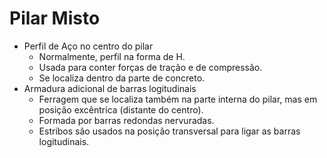 # Pilar Misto
- Perfil de Aço no centro do pilar
    - Normalmente, perfil na forma de H.
    - Usada para conter forças de tração e de compressão.
    - Se localiza dentro da parte de concreto.
- Armadura adicional de barras logitudinais
    - Ferragem que se localiza também na parte interna do pilar, mas em posição excêntrica (distante do centro).
    - Formada por barras redondas nervuradas.
    - Estribos são usados na posição transversal para ligar as barras logitudinais. 
